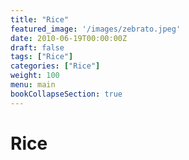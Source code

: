 ```yaml
---
title: "Rice"
featured_image: '/images/zebrato.jpeg'
date: 2010-06-19T00:00:00Z
draft: false
tags: ["Rice"]
categories: ["Rice"]
weight: 100
menu: main
bookCollapseSection: true
---
```

# Rice